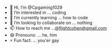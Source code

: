 - 👋 Hi, I’m @Cpgaming1029
- 👀 I’m interested in ... coding
- 🌱 I’m currently learning ... how to code
- 💞️ I’m looking to collaborate on ... nothing
- 📫 How to reach me ...@flightcohen@gmail.com
- 😄 Pronouns: ... he, him
- ⚡ Fun fact: ... you'er gay

<!---
Cpgaming1029/Cpgaming1029 is a ✨ special ✨ repository because its `README.md` (this file) appears on your GitHub profile.
You can click the Preview link to take a look at your changes.
--->
